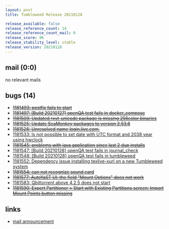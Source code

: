 ```yaml
---
layout: post
title: Tumbleweed Release 20210128

release_available: false
release_reference_count: 14
release_reference_count_mail: 0
release_score: 96
release_stability_level: stable
release_version: 20210128
---
```


## mail (0:0)

no relevant mails

## bugs (14)

<!--more-->

- ~~[1181493: postfix fails to start](https://bugzilla.opensuse.org/show_bug.cgi?id=1181493)~~
- ~~[1181497: \[Build 20210127\] openQA test fails in docker_compose](https://bugzilla.opensuse.org/show_bug.cgi?id=1181497)~~
- ~~[1181509: Updated  rxvt-unicode package is missing 256color binaries](https://bugzilla.opensuse.org/show_bug.cgi?id=1181509)~~
- ~~[1181525: Update SeaMonkey packages to version 2.53.6](https://bugzilla.opensuse.org/show_bug.cgi?id=1181525)~~
- ~~[1181526: Unresolved name login.live.com.](https://bugzilla.opensuse.org/show_bug.cgi?id=1181526)~~
- [1181533: Is not possible to set date with UTC format and 2038 year using hwclock](https://bugzilla.opensuse.org/show_bug.cgi?id=1181533)
- ~~[1181545: problems with java application since last 2 dup installs](https://bugzilla.opensuse.org/show_bug.cgi?id=1181545)~~
- [1181547: \[Build 20210128\] openQA test fails in journal_check](https://bugzilla.opensuse.org/show_bug.cgi?id=1181547)
- [1181548: \[Build 20210128\] openQA test fails in tumbleweed](https://bugzilla.opensuse.org/show_bug.cgi?id=1181548)
- [1181552: Dependency issue installing texlive-xurl on a new Tumbleweed system](https://bugzilla.opensuse.org/show_bug.cgi?id=1181552)
- ~~[1181554: can not recognize sound card](https://bugzilla.opensuse.org/show_bug.cgi?id=1181554)~~
- ~~[1181577: AutoYaST UI: the field "Mount Options" does not work](https://bugzilla.opensuse.org/show_bug.cgi?id=1181577)~~
- [1181583: Qbittorrent above 4.2.5 does not start](https://bugzilla.opensuse.org/show_bug.cgi?id=1181583)
- ~~[1181590: Expert Partitioner > Start with Existing Partitions screen:  Import Mount Points button missing](https://bugzilla.opensuse.org/show_bug.cgi?id=1181590)~~



## links

- [mail announcement](https://lists.opensuse.org/archives/list/factory@lists.opensuse.org/thread/N2LKXEISRFCYA6GCHHBVHBBZBCASSIBQ)
